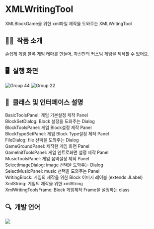 # XMLWritingTool
XMLBlockGame을 위한 xml파일 제작을 도와주는 XMLWritingTool

## ✍🏻&nbsp; 작품 소개
손쉽게 게임 블록 게임 테마를 만들어, 자신만의 커스텀 게임을 제작할 수 있어요.

## 🖥&nbsp; 실행 화면
![Group 44](https://user-images.githubusercontent.com/109158497/236521835-fc57a4c5-1e85-4cb8-a6ee-ee8d59589aab.png)
![Group 22](https://user-images.githubusercontent.com/109158497/236505959-1a493213-adf7-4405-aafa-1bc8b48bd58b.png)

## 🧷&nbsp; 클래스 및 인터페이스 설명

BasicToolsPanel: 게임 기본설정 제작 Panel<br>
BlockSetDialog: Block 설정을 도와주는 Dialog<br>
BlockToolsPanel: 게임 Block설정 제작 Panel<br>
BlockTypeSetPanel: 게임 Block Type설정 제작 Panel<br>
FileDialog: file 선택을 도와주는 Dialog<br>
GameGroundPanel: 제작한 게임 화면 Panel<br>
GameInitToolsPanel: 게임 인트로화면 설정 제작 Panel<br>
MusicToolsPanel: 게임 음악설정 제작 Panel<br>
SelectImageDialog: image 선택을 도와주는 Dialog<br>
SelectMusicPanel: music 선택을 도와주는 Panel<br>
WritingBlock: 게임의 제작을 위한 Block 이미지 레이블 (extends JLabel)<br>
XmlString: 게임의 제작을 위한 xmlString<br>
XmlWritingToolsFrame: Block 게임제작 Frame을 설정하는 class<br>

## 🔍&nbsp; 개발 언어
<img src="https://img.shields.io/badge/JAVA-FF7800?style=for-the-badge&logo=Java&logoColor=#7F52FF">
